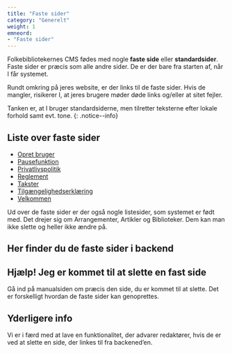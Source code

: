 ```yaml
---
title: "Faste sider"
category: "Generelt"
weight: 1
emneord:
- "Faste sider"
---
```

Folkebibliotekernes CMS fødes med nogle **faste side** eller **standardsider**. Faste sider er præcis som alle andre sider. De er der bare fra starten af, når I får systemet.

Rundt omkring på jeres website, er der links til de faste sider. Hvis de mangler, risikerer I, at jeres brugere møder døde links og/eller at sitet fejler. 

Tanken er, at I bruger standardsiderne, men tilretter teksterne efter lokale forhold samt evt. tone.
{: .notice--info}

## Liste over faste sider
- [Opret bruger](https://danskernesdigitalebibliotek.github.io/folkebibliotekernes_cms_manual/main/indhold/brugeroprettelsesside/)
- [Pausefunktion](https://danskernesdigitalebibliotek.github.io/folkebibliotekernes_cms_manual/main/indhold/pausefunktion/)
- [Privatlivspolitik](https://danskernesdigitalebibliotek.github.io/folkebibliotekernes_cms_manual/main/indhold/privatlivspolitik/)
- [Reglement](https://danskernesdigitalebibliotek.github.io/folkebibliotekernes_cms_manual/main/indhold/reglement/)
- [Takster](https://danskernesdigitalebibliotek.github.io/folkebibliotekernes_cms_manual/main/indhold/takster/)
- [Tilgængelighedserklæring](https://danskernesdigitalebibliotek.github.io/folkebibliotekernes_cms_manual/main/indhold/tilgaengelighedserklaering/)
- [Velkommen](https://danskernesdigitalebibliotek.github.io/folkebibliotekernes_cms_manual/main/indhold/velkommen/)

Ud over de faste sider er der også nogle listesider, som systemet er født med. Det drejer sig om Arrangementer, Artikler og Biblioteker. Dem kan man ikke slette og heller ikke ændre på.

## Her finder du de faste sider i backend

## Hjælp! Jeg er kommet til at slette en fast side
Gå ind på manualsiden om præcis den side, du er kommet til at slette. Det er forskelligt hvordan de faste sider kan genoprettes.

## Yderligere info
Vi er i færd med at lave en funktionalitet, der advarer redaktører, hvis de er ved at slette en side, der linkes til fra backened’en.


